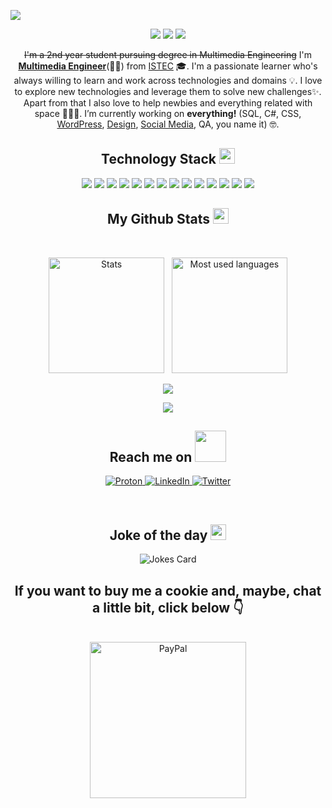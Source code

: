 <p align="center">
 
</p align="center">
<img src="https://github.com/andrenevesgomes/andrenevesgomes/blob/888cd93917a9a16dd2d91ee94559f2c656bb184c/Images/header.png" />

<p align="center">
 
 <img src="https://badges.pufler.dev/visits/andrenevesgomes/andrenevesgomes"/> 
 <!-- <img src="https://badges.pufler.dev/years/andrenevesgomes"/> -->
 <img src="https://badges.pufler.dev/repos/andrenevesgomes"/>
 <img src="https://badges.pufler.dev/commits/monthly/andrenevesgomes" />

</p>

<p align="center">
 <s>I'm a 2nd year student pursuing degree in Multimedia Engineering</s> I'm <b><u>Multimedia Engineer</u></b>(🥳🎉) from <a href="https://www.istec.pt/index.php/en/eng_engenharia-multimedia">ISTEC</a> 🎓. I'm a passionate learner who's always willing to learn and work across technologies and domains 💡. I love to explore new technologies and leverage them to solve new challenges✨. Apart from that I also love to help newbies and everything related with space 👨🏻‍💻. I’m currently working on <b>everything!</b> (SQL, C#, CSS, <a href="http://bit.ly/projeto-europeu" target="_blank">WordPress</a>, <a href="http://bit.ly/Behance-Andre" target="_blank">Design</a>, <a href="http://bit.ly/linkedin-altyra" target="_blank">Social Media</a>, QA, you name it) 🤓.
</p>  

<h2 align="center">Technology Stack <img src="https://media.tenor.com/images/4f3cbf79126b8ca4442fe7612cf09783/tenor.gif" width="25"></h2>

<p align="center">
<img src="https://img.shields.io/badge/HTML5-E34F26?style=for-the-badge&logo=html5&logoColor=white"/>
<img src="https://img.shields.io/badge/CSS3-1572B6?style=for-the-badge&logo=css3&logoColor=white"/>
<img src="https://img.shields.io/badge/Bootstrap-563D7C?style=for-the-badge&logo=bootstrap&logoColor=white"/>
<img src="https://img.shields.io/badge/JavaScript-F7DF1E?style=for-the-badge&logo=javascript&logoColor=black"/>
<img src="https://img.shields.io/badge/jQuery-0769AD?style=for-the-badge&logo=jquery&logoColor=white"/>
<img src="https://img.shields.io/badge/C%23-239120?style=for-the-badge&logo=c-sharp&logoColor=white"/>
<img src="https://img.shields.io/badge/.NET-5C2D91?style=for-the-badge&logo=.net&logoColor=white"/>
<img src="https://img.shields.io/badge/Microsoft_SQL_Server-CC2927?style=for-the-badge&logo=microsoft-sql-server&logoColor=white"/>

<img src="https://img.shields.io/badge/Git-E34F26?style=for-the-badge&logo=git&logoColor=white"/>
<img src="https://img.shields.io/badge/GitHub-100000?style=for-the-badge&logo=github&logoColor=white"/>
<a href="https://gitlab.com/theandregomes"><img src="https://img.shields.io/badge/GitLab-330F63?style=for-the-badge&logo=gitlab&logoColor=white"></a>
<img src="https://img.shields.io/badge/Markdown-000000?style=for-the-badge&logo=markdown&logoColor=white"/>
<img src="https://img.shields.io/badge/Windows-0078D6?style=for-the-badge&logo=windows&logoColor=white"/>
<img src="https://img.shields.io/badge/Ubuntu-E95420?style=for-the-badge&logo=ubuntu&logoColor=white"/>
</p>


<h2 align="center">
  My Github Stats <img src="https://media.tenor.com/images/18356ed09a7d70afb336939d5f34b572/tenor.gif" width="25">
</h2>
 
<br>

<p align = "center">
  <img alt="Stats" height="185em" src="https://github-readme-stats.vercel.app/api?username=andrenevesgomes&count_private=true&include_all_commits=true&show_icons=true&hide_border=true&theme=react" />
    &nbsp
    <img alt="Most used languages" height="185em" src="https://github-readme-stats.vercel.app/api/top-langs/?username=andrenevesgomes&count_private=true&exclude_repo=42-Subjects&show_icons=true&hide_border=true&layout=compact&langs_count=8&theme=react" />
</p>

<p align = "center">
 <img  src="https://github-readme-streak-stats.herokuapp.com/?user=andrenevesgomes&count_private=true&show_icons=true&locale=en&layout=compact&theme=react&line_height=0" />
</p> 

<p align = "center">
 <img src="https://activity-graph.herokuapp.com/graph?username=andrenevesgomes&count_private=true&theme=react-dark">
</p> 

<h2 align="center">Reach me on <img src="https://media1.giphy.com/media/rcPN2OGKSj80ZGRnNM/giphy.gif?cid=790b7611bc04242dc7de48dcafc71bcaab84f4d77c51ccd6&rid=giphy.gif&ct=s" width="50"></h2>

<p align="center">
  
<a href="mailto:andrenevesgomes@protonmail.com?subject=Hi!👋">
  <img alt="Proton" src="https://img.shields.io/badge/ProtonMail-8B89CC?style=for-the-badge&logo=protonmail&logoColor=white">
</a>
<a href="http://bit.ly/LinkedIn-Andre">
  <img alt="LinkedIn" src="https://img.shields.io/badge/LinkedIn-0077B5?style=for-the-badge&logo=linkedin&logoColor=white">
</a>
 <a href="https://twitter.com/theandregomes">
  <img alt="Twitter" src="https://img.shields.io/badge/Twitter-1DA1F2?style=for-the-badge&logo=twitter&logoColor=white">
</a>

</p>

<br>

<h2 align="center">Joke of the day <img src="https://media.tenor.com/images/11a861537061cf0230cf9760dc8d1195/tenor.gif" width="25"></h2>
<div align="center">
  
![Jokes Card](https://readme-jokes.vercel.app/api)

</div>


<div align="center">
 
## **If you want to buy me a cookie and, maybe, chat a little bit, click below** 👇
<br>

 <a href="https://www.paypal.com/cgi-bin/webscr?cmd=_s-xclick&hosted_button_id=7H44KRAPSWHLL">
  <img alt="PayPal" src="https://external-content.duckduckgo.com/iu/?u=http%3A%2F%2Fpixelartmaker.com%2Fart%2Fb463306ebcff9cd.png&f=1&nofb=1" width="250">
</a>
 

 
</div>


